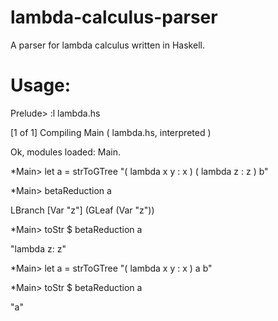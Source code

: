 lambda-calculus-parser
======================

A parser for lambda calculus written in Haskell.

# Usage:

Prelude> :l lambda.hs

[1 of 1] Compiling Main             ( lambda.hs, interpreted )

Ok, modules loaded: Main.


*Main> let a = strToGTree "( lambda x y : x ) ( lambda z : z ) b"


*Main> betaReduction a

LBranch [Var "z"] (GLeaf (Var "z"))


*Main> toStr $ betaReduction a

"lambda z: z"


*Main> let a = strToGTree "( lambda x y : x ) a b"


*Main> toStr $ betaReduction a

"a"
